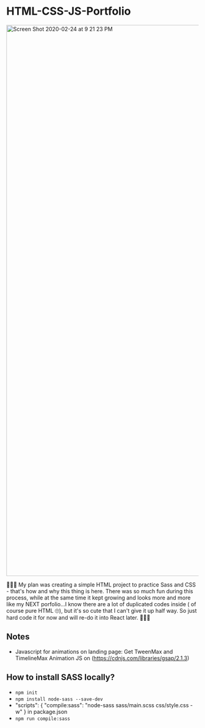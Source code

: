 # HTML-CSS-JS-Portfolio

<img width="1440" alt="Screen Shot 2020-02-24 at 9 21 23 PM" src="https://user-images.githubusercontent.com/55222951/75209345-e7b84b80-574b-11ea-9787-b71f62835992.png">

🤦🏻‍♀️ My plan was creating a simple HTML project to practice Sass and CSS - that's how and why this thing is here. There was so much fun during this process, while at the same time it kept growing and looks more and more like my NEXT porfolio...I know there are a lot of duplicated codes inside ( of course pure HTML 🙄), but it's so cute that I can't give it up half way. So just hard code it for now and will re-do it into React later. 🙋🏻‍♀️

## Notes
* Javascript for animations on landing page:
  Get TweenMax and TimelineMax Animation JS on (https://cdnjs.com/libraries/gsap/2.1.3) 

## How to install SASS locally?
* `npm init` 
* `npm install node-sass --save-dev`
*  "scripts": {
    "compile:sass": "node-sass sass/main.scss css/style.css -w"
  } in package.json
* `npm run compile:sass`

  




